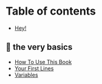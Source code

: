 # Table of contents

* [Hey!](README.md)

## 🧱 the very basics

* [How To Use This Book](the-very-basics/how-to-use-this-book.md)
* [Your First Lines](the-very-basics/your-first-lines.md)
* [Variables](the-very-basics/variables.md)
